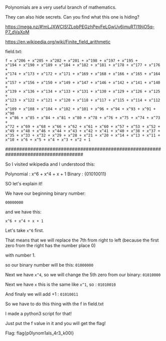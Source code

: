 Polynomials are a very useful branch of mathematics. 

They can also hide secrets. Can you find what this one is hiding? 

https://mega.nz/#!mLJXWCIS!ZLpbPEGzhPevFeLGwUv6imuRTl19jiO5q-P7_dVaXoM 

https://en.wikipedia.org/wiki/Finite_field_arithmetic

field.txt:

<code>f = x^206 + x^205 + x^202 + x^201 + x^198 + x^197 + x^195 + x^194 + x^190 + x^189 + x^184 + x^182 + x^181 + x^178 + x^177 + x^176 + x^174 + x^173 + x^172 + x^171 + x^169 + x^168 + x^166 + x^165 + x^164 + x^157 + x^156 + x^150 + x^149 + x^147 + x^146 + x^142 + x^141 + x^140 + x^139 + x^136 + x^134 + x^133 + x^131 + x^130 + x^129 + x^126 + x^125 + x^123 + x^122 + x^121 + x^120 + x^118 + x^117 + x^115 + x^114 + x^112 + x^109 + x^108 + x^104 + x^102 + x^101 + x^96 + x^94 + x^93 + x^91 + x^90 + x^86 + x^85 + x^84 + x^81 + x^80 + x^78 + x^76 + x^75 + x^74 + x^73 + x^72 + x^69 + x^68 + x^66 + x^62 + x^61 + x^60 + x^57 + x^53 + x^52 + x^49 + x^48 + x^46 + x^44 + x^43 + x^42 + x^41 + x^40 + x^38 + x^37 + x^35 + x^33 + x^32 + x^29 + x^28 + x^21 + x^20 + x^14 + x^13 + x^11 + x^10 + x^6 + x^5 + x^4 + x^3 + x^2 + 1</code>

####################################################################################

So I visited wikipedia and I understood this:

Polynomial :  x^6 + x^4 + x + 1
Binary :        {01010011}

SO let's explain it!

We have our beginning binary number:

<code>00000000</code>

and we have this: 

<code>x^6 + x^4 + x + 1</code>

Let's take <code>x^6</code> first.

That means that we will replace the 7th from right to left (because the first zero from the right has the number place 0)

with number 1.

so our binary number will be this: <code>01000000</code>

Next we have <code>x^4</code>, so we will change the 5th zero from our binary: <code>01010000</code>

Next we have <code>x</code> this is the same like <code>x^1</code>, so : <code>01010010</code>

And finaly we will add +1 : <code>01010011</code>


So we have to do this thing with the f in field.txt

I made a python3 script for that!

Just put the f value in it and you will get the flag!

Flag: flag{p0lynom1als_4r3_k00l}
